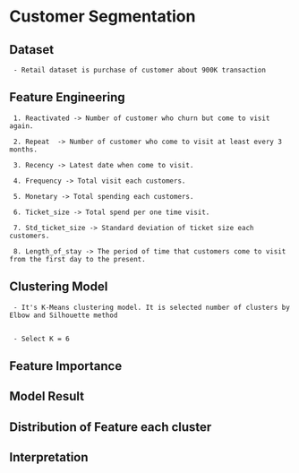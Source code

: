 # Customer Segmentation

## Dataset
     - Retail dataset is purchase of customer about 900K transaction
     
## Feature Engineering

     1. Reactivated	-> Number of customer who churn but come to visit again.
     
     2. Repeat	-> Number of customer who come to visit at least every 3 months.
     
     3. Recency -> Latest date when come to visit.
     
     4. Frequency -> Total visit each customers.
     
     5. Monetary -> Total spending each customers.
     
     6. Ticket_size -> Total spend per one time visit.
     
     7. Std_ticket_size -> Standard deviation of ticket size each customers.
     
     8. Length_of_stay -> The period of time that customers come to visit from the first day to the present.
     
## Clustering Model

     - It's K-Means clustering model. It is selected number of clusters by Elbow and Silhouette method
     
     
     - Select K = 6
     
## Feature Importance


## Model Result

## Distribution of Feature each cluster

## Interpretation



